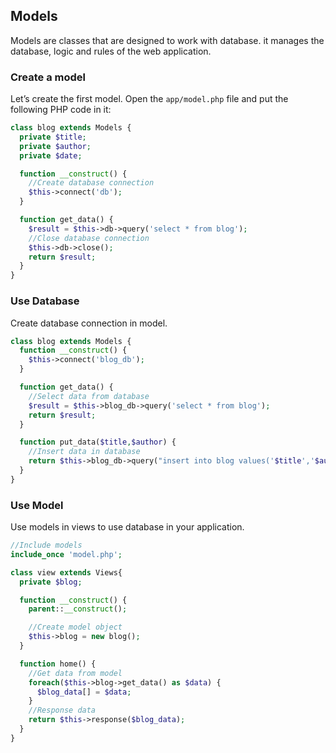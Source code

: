 ## Models

  Models are classes that are designed to work with database. it manages the database, logic and rules of the web application.

### Create a model

  Let’s create the first model. Open the `app/model.php` file and put the following PHP code in it:

```php
class blog extends Models {
  private $title;
  private $author;
  private $date;

  function __construct() {
    //Create database connection
    $this->connect('db');
  }

  function get_data() {
    $result = $this->db->query('select * from blog');
    //Close database connection
    $this->db->close();
    return $result;
  }
}
```

### Use Database

  Create database connection in model.

```php
class blog extends Models {
  function __construct() {
    $this->connect('blog_db');
  }

  function get_data() {
    //Select data from database
    $result = $this->blog_db->query('select * from blog');
    return $result;
  }

  function put_data($title,$author) {
    //Insert data in database
    return $this->blog_db->query("insert into blog values('$title','$author')");
  }
}
```

### Use Model

  Use models in views to use database in your application.

```php
//Include models
include_once 'model.php';

class view extends Views{
  private $blog;

  function __construct() {
    parent::__construct();

    //Create model object
    $this->blog = new blog();
  }

  function home() {
    //Get data from model
    foreach($this->blog->get_data() as $data) {
      $blog_data[] = $data;
    }
    //Response data
    return $this->response($blog_data);
  }
}
```
